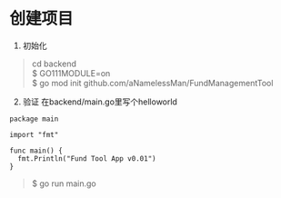 # 创建项目
1. 初始化
> cd backend  
> $ GO111MODULE=on  
> $ go mod init github.com/aNamelessMan/FundManagementTool
2. 验证
在backend/main.go里写个helloworld
```
package main

import "fmt"

func main() {
  fmt.Println("Fund Tool App v0.01")
}
```
> $ go run main.go
